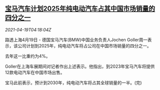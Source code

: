 <!--1618812063000-->
[宝马汽车计划2025年纯电动汽车占其中国市场销量的四分之一](https://cn.reuters.com/article/bmw-ev-china-0419-mon-idCNKBS2C60BO)
------

<div><i>2021-04-19T04:18:04Z</i></div><p>路透上海4月19日 - 德国宝马汽车(BMW)中国业务负责人Jochen Goller周一表示，该公司计划到2025年，纯电动汽车将占公司在中国市场销量的四分之一。</p><p>去年这一比重约为4%。</p><p>Goller在上海车展期间对记者作出上述表示。他指出，到2023年宝马汽车将提供12款电动汽车在中国市场出售。</p><p>宝马此前表示，预计到2030年，纯电动汽车将占其全球销量的一半。(完)</p>

